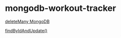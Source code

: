 # mongodb-workout-tracker

[deleteMany MongoDB](https://docs.mongodb.com/manual/reference/method/db.collection.deleteMany/#:~:text=Capped%20Collections-,db.,a%20capped%20collection%2C%20use%20db.)

[findByIdAndUpdate()](https://mongoosejs.com/docs/api/model.html#model_Model.findByIdAndUpdate)